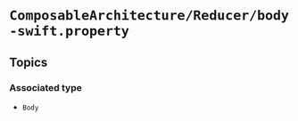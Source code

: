 # ``ComposableArchitecture/Reducer/body-swift.property``

## Topics

### Associated type

- ``Body``
